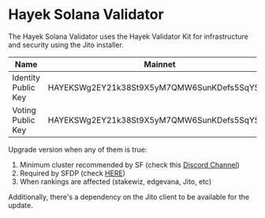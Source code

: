 # Hayek Solana Validator

The Hayek Solana Validator uses the Hayek Validator Kit for infrastructure and security using the Jito installer.

| Name                | Mainnet                                      | Testnet |
| ------------------- | -------------------------------------------- | ------- |
| Identity Public Key | HAYEKSWg2EY21k38St9X5yM7QMW6SunKDefs5SqYSFty | ?       |
| Voting Public Key   | HAYEKSWg2EY21k38St9X5yM7QMW6SunKDefs5SqYSFty | ?       |

Upgrade version when any of them is true:

1. Minimum cluster recommended by SF (check this [Discord Channel](https://discord.com/channels/428295358100013066/669406841830244375))
2. Required by SFDP (check [HERE](https://svt.one/analytics/HAYEKSWg2EY21k38St9X5yM7QMW6SunKDefs5SqYSFty))
3. When rankings are affected (stakewiz, edgevana, Jito, etc)

Additionally, there's a dependency on the Jito client to be available for the update.
